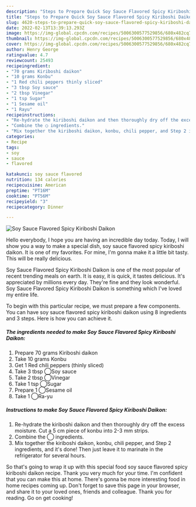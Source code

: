 ```yaml
---
description: "Steps to Prepare Quick Soy Sauce Flavored Spicy Kiriboshi Daikon"
title: "Steps to Prepare Quick Soy Sauce Flavored Spicy Kiriboshi Daikon"
slug: 4620-steps-to-prepare-quick-soy-sauce-flavored-spicy-kiriboshi-daikon
date: 2022-02-13T13:39:13.293Z
image: https://img-global.cpcdn.com/recipes/5006300577529856/680x482cq70/soy-sauce-flavored-spicy-kiriboshi-daikon-recipe-main-photo.jpg
thumbnail: https://img-global.cpcdn.com/recipes/5006300577529856/680x482cq70/soy-sauce-flavored-spicy-kiriboshi-daikon-recipe-main-photo.jpg
cover: https://img-global.cpcdn.com/recipes/5006300577529856/680x482cq70/soy-sauce-flavored-spicy-kiriboshi-daikon-recipe-main-photo.jpg
author: Henry George
ratingvalue: 4.7
reviewcount: 25493
recipeingredient:
- "70 grams Kiriboshi daikon"
- "10 grams Konbu"
- "1 Red chili peppers thinly sliced"
- "3 tbsp Soy sauce"
- "2 tbsp Vinegar"
- "1 tsp Sugar"
- "1 Sesame oil"
- "1 Rayu"
recipeinstructions:
- "Re-hydrate the kiriboshi daikon and then thoroughly dry off the excess moisture. Cut a 5 cm piece of konbu into 2-3 mm strips."
- "Combine the ◯ ingredients."
- "Mix together the kiriboshi daikon, konbu, chili pepper, and Step 2 ingredients, and it&#39;s done! Then just leave it to marinate in the refrigerator for several hours."
categories:
- Recipe
tags:
- soy
- sauce
- flavored

katakunci: soy sauce flavored 
nutrition: 134 calories
recipecuisine: American
preptime: "PT16M"
cooktime: "PT56M"
recipeyield: "3"
recipecategory: Dinner

---
```



![Soy Sauce Flavored Spicy Kiriboshi Daikon](https://img-global.cpcdn.com/recipes/5006300577529856/680x482cq70/soy-sauce-flavored-spicy-kiriboshi-daikon-recipe-main-photo.jpg)

Hello everybody, I hope you are having an incredible day today. Today, I will show you a way to make a special dish, soy sauce flavored spicy kiriboshi daikon. It is one of my favorites. For mine, I'm gonna make it a little bit tasty. This will be really delicious.



Soy Sauce Flavored Spicy Kiriboshi Daikon is one of the most popular of recent trending meals on earth. It is easy, it is quick, it tastes delicious. It's appreciated by millions every day. They're fine and they look wonderful. Soy Sauce Flavored Spicy Kiriboshi Daikon is something which I've loved my entire life.


To begin with this particular recipe, we must prepare a few components. You can have soy sauce flavored spicy kiriboshi daikon using 8 ingredients and 3 steps. Here is how you can achieve it.

<!--inarticleads1-->

##### The ingredients needed to make Soy Sauce Flavored Spicy Kiriboshi Daikon:

1. Prepare 70 grams Kiriboshi daikon
1. Take 10 grams Konbu
1. Get 1 Red chili peppers (thinly sliced)
1. Take 3 tbsp ◯Soy sauce
1. Take 2 tbsp ◯Vinegar
1. Take 1 tsp ◯Sugar
1. Prepare 1 ◯Sesame oil
1. Take 1 ◯Ra-yu




<!--inarticleads2-->

##### Instructions to make Soy Sauce Flavored Spicy Kiriboshi Daikon:

1. Re-hydrate the kiriboshi daikon and then thoroughly dry off the excess moisture. Cut a 5 cm piece of konbu into 2-3 mm strips.
1. Combine the ◯ ingredients.
1. Mix together the kiriboshi daikon, konbu, chili pepper, and Step 2 ingredients, and it&#39;s done! Then just leave it to marinate in the refrigerator for several hours.




So that's going to wrap it up with this special food soy sauce flavored spicy kiriboshi daikon recipe. Thank you very much for your time. I'm confident that you can make this at home. There's gonna be more interesting food in home recipes coming up. Don't forget to save this page in your browser, and share it to your loved ones, friends and colleague. Thank you for reading. Go on get cooking!
